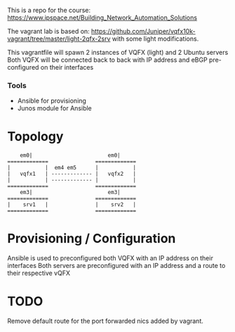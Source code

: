 This is a repo for the course: https://www.ipspace.net/Building_Network_Automation_Solutions

The vagrant lab is based on: https://github.com/Juniper/vqfx10k-vagrant/tree/master/light-2qfx-2srv with some light modifications.

This vagrantfile will spawn 2 instances of VQFX (light) and 2 Ubuntu servers
Both VQFX will be connected back to back with IP address  and eBGP pre-configured on their interfaces

### Tools
 - Ansible for provisioning
 - Junos module for Ansible

# Topology

        em0|                        em0|
    =============               =============
    |           |  em4 em5      |           |
    |   vqfx1   | ------------- |   vqfx2   |
    |           | ------------- |           |
    =============               =============
        em3|                        em3|
    =============               =============
    |    srv1   |               |    srv2   |
    =============               =============

# Provisioning / Configuration

Ansible is used to preconfigured both VQFX with an IP address on their interfaces
Both servers are preconfigured with an IP address and a route to their respective vQFX

# TODO

Remove default route for the port forwarded nics added by vagrant.